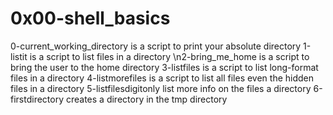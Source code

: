 # 0x00-shell_basics
0-current_working_directory is a script to print your absolute directory
1-listit is a script to list files in a directory
\n2-bring_me_home is a script to bring the user to the home directory
3-listfiles is a script to list long-format files in a directory
4-listmorefiles is a script to list all files even the hidden files in a directory
5-listfilesdigitonly list more info on the files a directory
6-firstdirectory creates a directory in the tmp directory
